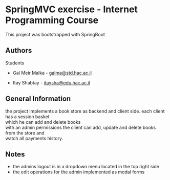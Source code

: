 # SpringMVC exercise - Internet Programming Course

This project was bootstrapped with SpringBoot

## Authors

Students

- Gal Meir Malka - <a href="mailto:galma@std.hac.ac.il">galma@std.hac.ac.il</a>

- Itay Shabtay - <a href="mailto:itaysha@edu.hac.ac.il">itaysha@edu.hac.ac.il</a>

## General Information

the project implements a book store as backend and client side.
each client has a session basket</br> which he can add and delete books
</br>
with an admin permissions the client can add, update and delete books from the store and </br>
watch all payments history.

## Notes

- the admins logout is in a dropdown menu located in the top right side
- the edit operations for the admin implemented as modal forms
